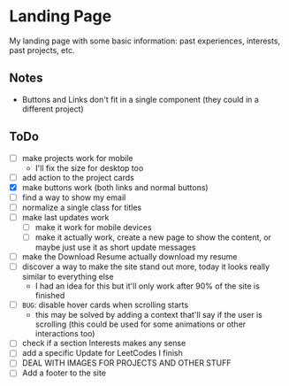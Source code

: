 # Landing Page

My landing page with some basic information: past experiences, interests, past projects, etc.

## Notes

- Buttons and Links don't fit in a single component (they could in a different project)

## ToDo

- [ ] make projects work for mobile 
  - I'll fix the size for desktop too
- [ ] add action to the project cards
- [x] make buttons work (both links and normal buttons)
- [ ] find a way to show my email
- [ ] normalize a single class for titles
- [ ] make last updates work
  - [ ] make it work for mobile devices
  - [ ] make it actually work, create a new page to show the content, or maybe just use it as short update messages
- [ ] make the Download Resume actually download my resume
- [ ] discover a way to make the site stand out more, today it looks really similar to everything else
  - I had an idea for this but it'll only work after 90% of the site is finished
- [ ] `BUG`: disable hover cards when scrolling starts
  - this may be solved by adding a context that'll say if the user is scrolling (this could be used for some animations or other interactions too)
- [ ] check if a section Interests makes any sense
- [ ] add a specific Update for LeetCodes I finish
- [ ] DEAL WITH IMAGES FOR PROJECTS AND OTHER STUFF
- [ ] Add a footer to the site